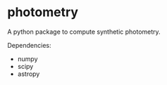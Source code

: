 # photometry
A python package to compute synthetic photometry.

Dependencies: 
 - numpy
 - scipy
 - astropy

